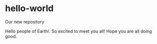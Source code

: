 # hello-world
Our new repository

Hello people of Earth!. So excited to meet you all! Hope you are all doing good.
